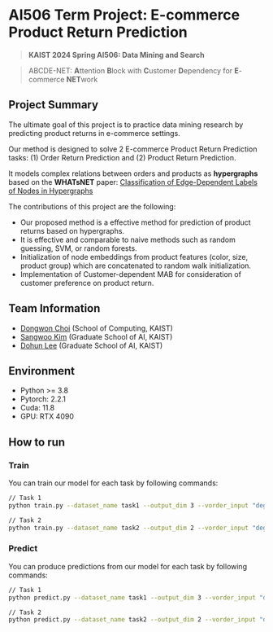 # AI506 Term Project: E-commerce Product Return Prediction

> <b>KAIST 2024 Spring AI506: Data Mining and Search</b>

> ABCDE-NET: **A**ttention **B**lock with **C**ustomer **D**ependency for **E**-commerce **NET**work

## Project Summary

The ultimate goal of this project is to practice data mining research by predicting product returns in e-commerce settings.

Our method is designed to solve 2 E-commerce Product Return Prediction tasks: (1) Order Return Prediction and (2) Product Return Prediction.

It models complex relations between orders and products as **hypergraphs** based on the **WHATsNET** paper: [Classification of Edge-Dependent Labels of Nodes in Hypergraphs](https://arxiv.org/abs/2306.03032)

The contributions of this project are the following:

- Our proposed method is a effective method for prediction of product returns based on hypergraphs.
- It is effective and comparable to naive methods such as random guessing, SVM, or random forests.
- Initialization of node embeddings from product features (color, size, product group) which are concatenated to random walk initialization.
- Implementation of Customer-dependent MAB for consideration of customer preference on product return.

## Team Information

- [Dongwon Choi](https://github.com/chlehdwon) (School of Computing, KAIST)
- [Sangwoo Kim](https://github.com/lodikim) (Graduate School of AI, KAIST)
- [Dohun Lee](https://github.com/DoHunLee1) (Graduate School of AI, KAIST)

## Environment

- Python >= 3.8
- Pytorch: 2.2.1
- Cuda: 11.8
- GPU: RTX 4090

## How to run

### Train

You can train our model for each task by following commands:

```bash:train.sh
// Task 1
python train.py --dataset_name task1 --output_dim 3 --vorder_input "degree_nodecentrality,eigenvec_nodecentrality,pagerank_nodecentrality,kcore_nodecentrality" --embedder whatsnet --att_type_v OrderPE --agg_type_v PrevQ --att_type_e OrderPE --agg_type_e PrevQ --num_att_layer 2 --num_layers 1 --scorer sm --scorer_num_layers 1 --bs 1024 --lr 0.001 --sampling 40 --dropout 0.7 --optimizer "adam" --k 0 --gamma 0.99 --dim_hidden 64 --dim_edge 128 --dim_vertex 128 --epochs 100 --test_epoch 1 --evaltype test --save_epochs 1 --seed 42 --fix_seed --recalculate --use_wandb=1 --custom

// Task 2
python train.py --dataset_name task2 --output_dim 2 --vorder_input "degree_nodecentrality,eigenvec_nodecentrality,pagerank_nodecentrality,kcore_nodecentrality" --embedder whatsnet --att_type_v OrderPE --agg_type_v PrevQ --att_type_e OrderPE --agg_type_e PrevQ --num_att_layer 2 --num_layers 1 --scorer sm --scorer_num_layers 1 --bs 1024 --lr 0.001 --sampling 40 --dropout 0.7 --optimizer "adam" --k 0 --gamma 0.99 --dim_hidden 64 --dim_edge 128 --dim_vertex 128 --epochs 100 --test_epoch 1 --evaltype test --save_epochs 1 --seed 42 --fix_seed --recalculate --use_wandb=1 --custom
```

### Predict

You can produce predictions from our model for each task by following commands:

```bash:predict.sh
// Task 1
python predict.py --dataset_name task1 --output_dim 3 --vorder_input "degree_nodecentrality,eigenvec_nodecentrality,pagerank_nodecentrality,kcore_nodecentrality" --embedder whatsnet --att_type_v OrderPE --agg_type_v PrevQ --att_type_e OrderPE --agg_type_e PrevQ --num_att_layer 2 --num_layers 1 --scorer sm --scorer_num_layers 1 --bs 1024 --lr 0.001 --sampling 40 --dropout 0.7 --optimizer "adam" --k 0 --gamma 0.99 --dim_hidden 64 --dim_edge 128 --dim_vertex 128 --epochs 100 --test_epoch 1 --evaltype test --save_epochs 1 --seed 42 --fix_seed --use_wandb=0 --custom

// Task 2
python predict.py --dataset_name task2 --output_dim 2 --vorder_input "degree_nodecentrality,eigenvec_nodecentrality,pagerank_nodecentrality,kcore_nodecentrality" --embedder whatsnet --att_type_v OrderPE --agg_type_v PrevQ --att_type_e OrderPE --agg_type_e PrevQ --num_att_layer 2 --num_layers 1 --scorer sm --scorer_num_layers 1 --bs 1024 --lr 0.001 --sampling 40 --dropout 0.7 --optimizer "adam" --k 0 --gamma 0.99 --dim_hidden 64 --dim_edge 128 --dim_vertex 128 --epochs 100 --test_epoch 1 --evaltype test --save_epochs 1 --seed 42 --fix_seed --use_wandb=0 --custom
```
